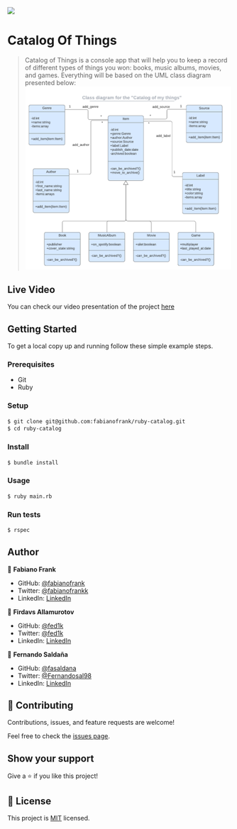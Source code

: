 ![](https://img.shields.io/badge/Microverse-blueviolet)

# Catalog Of Things

> Catalog of Things is a console app that will help you to keep a record of different types of things you won: books, music albums, movies, and games. Everything will be based on the UML class diagram presented below:
![screenshot](./catalog_of_my_things.png)

## Live Video
You can check our video presentation of the project [here](https://youtu.be/)

## Getting Started

To get a local copy up and running follow these simple example steps.

### Prerequisites

- Git
- Ruby

### Setup

```bash
$ git clone git@github.com:fabianofrank/ruby-catalog.git
$ cd ruby-catalog
```

### Install


```bash
$ bundle install
```

### Usage

```bash
$ ruby main.rb
```

### Run tests

```bash
$ rspec
```

## Author

👤 **Fabiano Frank**

- GitHub: [@fabianofrank](https://github.com/fabianofrank)
- Twitter: [@fabianofrankk](https://twitter.com/fabianofrankk)
- LinkedIn: [LinkedIn](https://www.linkedin.com/in/fabianofrank/)

👤 **Firdavs Allamurotov**

- GitHub: [@fed1k](https://github.com/fed1k)
- Twitter: [@fed1k](https://twitter.com/FirdavsDev)
- LinkedIn: [LinkedIn](https://www.linkedin.com/in/firdavs-allamurotov/)

👤 **Fernando Saldaña**

- GitHub: [@fasaldana](https://github.com/fasaldana)
- Twitter: [@Fernandosal98](https://twitter.com/Fernandosal98)
- LinkedIn: [LinkedIn](https://www.linkedin.com/in/fernando-saldana-8bbb89228/)


## 🤝 Contributing

Contributions, issues, and feature requests are welcome!

Feel free to check the [issues page](../../issues/).


## Show your support

Give a ⭐️ if you like this project!


## 📝 License

This project is [MIT](./MIT.md) licensed.
